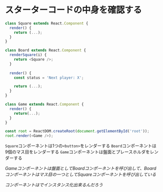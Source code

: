 # スターターコードの中身を確認する

```javascript
class Square extends React.Component {
  render() {
    return (...);
  }
}

class Board extends React.Component {
  renderSquare(i) {
    return <Square />;
  }
  
  render() {
    const status = 'Next player: X';

    return (...);
  }
}

class Game extends React.Component {
  render() {
    return(...);
  }
}

const root = ReactDOM.createRoot(document.getElementById('root'));
root.render(<Game />);
```

```Square```コンポーネントは1つの```<button>```をレンダーする
```Board```コンポーネントは9個のマス目をレンダーする
```Game```コンポーネントは盤面とプレースホルダをレンダーする

*Gameコンポーネントは盤面としてBoardコンポーネントを呼び出して、Boardコンポーネントはマス目の一つとしてSquareコンポーネントを呼び出している*

*コンポーネントは<Class />でインスタンス化出来るんだろう*